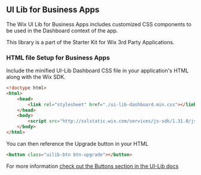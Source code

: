 ## UI Lib for Business Apps
<!-- UILibForBusinessApps -->

The Wix UI Lib for Business Apps includes customized CSS components to be used in the Dashboard context of the app.

This library is a part of the Starter Kit for Wix 3rd Party Applications. 


### HTML file Setup for Business Apps

Include the minified UI-Lib Dashboard CSS file in your application's HTML along with the Wix SDK.

```html
<!doctype html>
<html>
    <head>
        <link rel="stylesheet" href="./ui-lib-dashboard.min.css"></link>
    </head>
    <body>
        <script src="http://sslstatic.wix.com/services/js-sdk/1.31.0/js/Wix.js"></script>
    </body>
</html>
```

You can then reference the Upgrade button in your HTML

```html
<button class="uilib-btn btn-upgrade"></button>
```

For more information [check out the Buttons section in the UI-Lib docs](http://wix.github.io/wix-ui-lib/#Buttons-entry)
